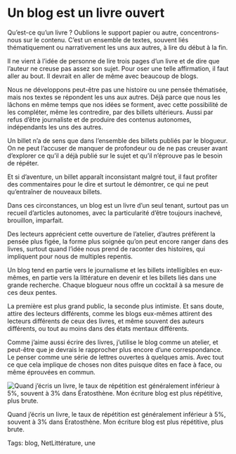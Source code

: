 # Un blog est un livre ouvert

Qu’est-ce qu’un livre ? Oublions le support papier ou autre, concentrons-nous sur le contenu. C’est un ensemble de textes, souvent liés thématiquement ou narrativement les uns aux autres, à lire du début à la fin.

Il ne vient à l’idée de personne de lire trois pages d’un livre et de dire que l’auteur ne creuse pas assez son sujet. Pour oser une telle affirmation, il faut aller au bout. Il devrait en aller de même avec beaucoup de blogs.

Nous ne développons peut-être pas une histoire ou une pensée thématisée, mais nos textes se répondent les uns aux autres. Déjà parce que nous les lâchons en même temps que nos idées se forment, avec cette possibilité de les compléter, même les contredire, par des billets ultérieurs. Aussi par refus d’être journaliste et de produire des contenus autonomes, indépendants les uns des autres.

Un billet n’a de sens que dans l’ensemble des billets publiés par le blogueur. On ne peut l’accuser de manquer de profondeur ou de ne pas creuser avant d’explorer ce qu’il a déjà publié sur le sujet et qu’il n’éprouve pas le besoin de répéter.

Et si d’aventure, un billet apparaît inconsistant malgré tout, il faut profiter des commentaires pour le dire et surtout le démontrer, ce qui ne peut qu’entraîner de nouveaux billets.

Dans ces circonstances, un blog est un livre d’un seul tenant, surtout pas un recueil d’articles autonomes, avec la particularité d’être toujours inachevé, brouillon, imparfait.

Des lecteurs apprécient cette ouverture de l’atelier, d’autres préfèrent la pensée plus figée, la forme plus soignée qu’on peut encore ranger dans des livres, surtout quand l’idée nous prend de raconter des histoires, qui impliquent pour nous de multiples repentis.

Un blog tend en partie vers le journalisme et les billets intelligibles en eux-mêmes, en partie vers la littérature en devenir et les billets liés dans une grande recherche. Chaque blogueur nous offre un cocktail à sa mesure de ces deux pentes.

La première est plus grand public, la seconde plus intimiste. Et sans doute, attire des lecteurs différents, comme les blogs eux-mêmes attirent des lecteurs différents de ceux des livres, et même souvent des auteurs différents, ou tout au moins dans des états mentaux différents.

Comme j’aime aussi écrire des livres, j’utilise le blog comme un atelier, et peut-être que je devrais le rapprocher plus encore d’une correspondance. Le penser comme une série de lettres ouvertes à quelques amis. Avec tout ce que cela implique de choses non dites puisque dites en face à face, ou même éprouvées en commun.

![Quand j’écris un livre, le taux de répétition est généralement inférieur à 5%, souvent à 3% dans Ératosthène. Mon écriture blog est plus répétitive, plus brute.](http://blog.tcrouzet.comhttps://tcrouzet.com/images_tc/2014/06/druide.png)

Quand j’écris un livre, le taux de répétition est généralement inférieur à 5%, souvent à 3% dans Ératosthène. Mon écriture blog est plus répétitive, plus brute.



Tags: blog, NetLittérature, une
